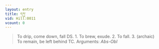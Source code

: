 ```yaml
---
layout: entry
title: དཀུ་
vid: Hill:0011
vcount: 0
---
```

> To drip, come down, fall DS\. 1\. To brew, exude\. 2\. To fall\. 3\. (archaic) To remain, be left behind TC\.
> Arguments: _Abs-Obl_


